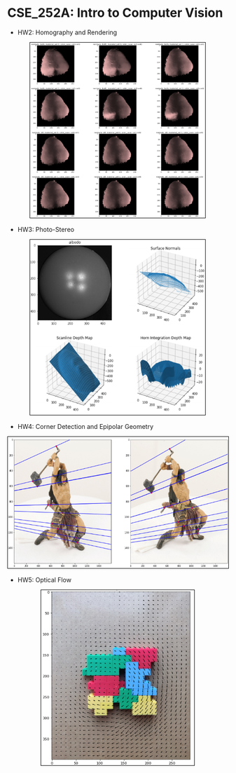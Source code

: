 # CSE_252A: Intro to Computer Vision

- HW2: Homography and Rendering

<p align="center">
<kbd>
  <img style="border:1px solid black;" src="./images/output_59_0.png" width="400" height="400">
</kbd>
</p>      

- HW3: Photo-Stereo

<p align="center">
<kbd>
  <img style="border:1px solid black;" src="./images/Photo_Stereo.png" width="400" height="400">
</kbd>
</p>      

- HW4: Corner Detection and Epipolar Geometry

<p align="center">
<kbd>
  <img style="border:1px solid black;" src="./images/Epipolar_Geometry.png" width="600" height="300">
</kbd>
</p>      


- HW5: Optical Flow

<p align="center">
<kbd>
  <img style="border:1px solid black;" src="./images/Optical Flow.png" width="350" height="400">
</kbd>
</p>      

